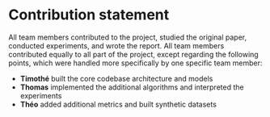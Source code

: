 # Contribution statement

All team members contributed to the project, studied the original paper, conducted experiments, and wrote the report. All team members contributed equally to all part of the project, except regarding the following points, which were handled more specifically by one specific team member:
- **Timothé** built the core codebase architecture and models
- **Thomas** implemented the additional algorithms and interpreted the experiments
- **Théo** added additional metrics and built synthetic datasets